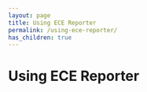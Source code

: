 ```yaml
---
layout: page
title: Using ECE Reporter
permalink: /using-ece-reporter/
has_children: true
---
```


# Using ECE Reporter
